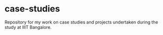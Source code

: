 # case-studies
Repository for my work on case studies and projects undertaken during the study at IIIT Bangalore.
